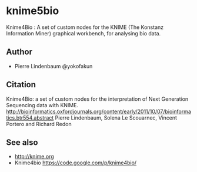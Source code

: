 # knime5bio

Knime4Bio : A set of custom nodes for the KNIME (The Konstanz Information Miner) graphical workbench, for analysing bio data.

## Author

*  Pierre Lindenbaum @yokofakun

## Citation

Knime4Bio: a set of custom nodes for the interpretation of Next Generation Sequencing data with KNIME.
http://bioinformatics.oxfordjournals.org/content/early/2011/10/07/bioinformatics.btr554.abstract
   Pierre Lindenbaum, Solena Le Scouarnec, Vincent Portero and Richard Redon

## See also

* http://knime.org
* Knime4bio https://code.google.com/p/knime4bio/
